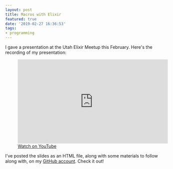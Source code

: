 ```yaml
---
layout: post
title: Macros with Elixir
featured: true
date: '2019-02-27 16:36:53'
tags:
- programming
---
```


I gave a presentation at the Utah Elixir Meetup this February. Here's the recording of my presentation:

<figure class="kg-card kg-embed-card"><iframe width="480" height="270" src="https://www.youtube.com/embed/8gZP3oixr4A?feature=oembed" frameborder="0" allow="accelerometer; autoplay; encrypted-media; gyroscope; picture-in-picture" allowfullscreen></iframe><figcaption><a href="https://www.youtube.com/watch?v=8gZP3oixr4A">Watch on YouTube</a></figcaption></figure>

I've posted the slides as an HTML file, along with some materials to follow along with, on my [GitHub account](https://github.com/ashton314/elixir-macro-demo). Check it out!

